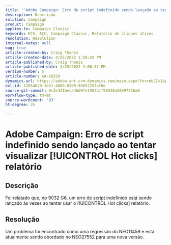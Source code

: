 ```yaml
---
title: '"Adobe Campaign: Erro de script indefinido sendo lançado ao tentar visualizar [!UICONTROL Hot clicks] relatório'''
description: Descrição
solution: Campaign
product: Campaign
applies-to: Campaign Classic
keywords: KCS, ACC, Campaign Classic, Relatório de cliques ativos
resolution: Resolution
internal-notes: null
bug: true
article-created-by: Craig Thonis
article-created-date: 4/25/2022 1:59:42 PM
article-published-by: Craig Thonis
article-published-date: 4/25/2022 2:00:37 PM
version-number: 5
article-number: KA-16329
dynamics-url: https://adobe-ent.crm.dynamics.com/main.aspx?forceUCI=1&pagetype=entityrecord&etn=knowledgearticle&id=deb088ee-9fc4-ec11-a7b6-0022480a1ec2
exl-id: 12654b20-1db1-4860-8290-58652257af8e
source-git-commit: 0c3e421beca46d9fe1952b1f98538a50697216a0
workflow-type: tm+mt
source-wordcount: '83'
ht-degree: 3%

---
```


# Adobe Campaign: Erro de script indefinido sendo lançado ao tentar visualizar [!UICONTROL Hot clicks] relatório

## Descrição


Foi relatado que, no 9032 G6, um erro de script indefinido está sendo lançado às vezes ao tentar usar o [!UICONTROL Hot clicks] relatório.


## Resolução


Um problema foi encontrado como uma regressão do NEO11459 e está atualmente sendo abordado no NEO27552 para uma nova versão.
